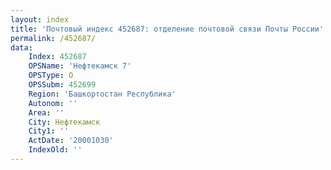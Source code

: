 ```yaml
---
layout: index
title: 'Почтовый индекс 452687: отделение почтовой связи Почты России'
permalink: /452687/
data:
    Index: 452687
    OPSName: 'Нефтекамск 7'
    OPSType: О
    OPSSubm: 452699
    Region: 'Башкортостан Республика'
    Autonom: ''
    Area: ''
    City: Нефтекамск
    City1: ''
    ActDate: '20001030'
    IndexOld: ''
---
```

